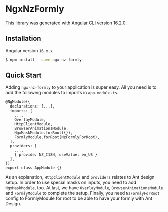 # NgxNzFormly

This library was generated with [Angular CLI](https://github.com/angular/angular-cli) version 16.2.0.

## Installation

Angular version `16.x.x`
```bash
$ npm install --save ngx-nz-formly
```

## Quick Start

Adding ``ngx-nz-formly`` to your application is super easy. All you need is to add the following modules to imports in ``app.module.ts``. 
```
@NgModule({
  declarations: [...],
  imports: [
    ...,
    OverlayModule,
    HttpClientModule,
    BrowserAnimationsModule,
    NgxMaskModule.forRoot({}),
    FormlyModule.forRoot(NzFormlyForRoot),
  ],
  providers: [
    ...,
    { provide: NZ_I18N, useValue: en_US }
  ],
})
export class AppModule {}
```
As an explanation, ``HttpClientModule`` and ``providers`` relates to Ant design setup.
In order to use special masks on inputs, you need to add ``NgxMaskModule``, too. At last, we have ``OverlayModule``, ``BrowserAnimationsModule`` and ``FormlyModule`` to complete the setup.
Finally, you need ``NzFormlyForRoot`` config to FormlyModule for root to be able to have your formly with Ant Design.
